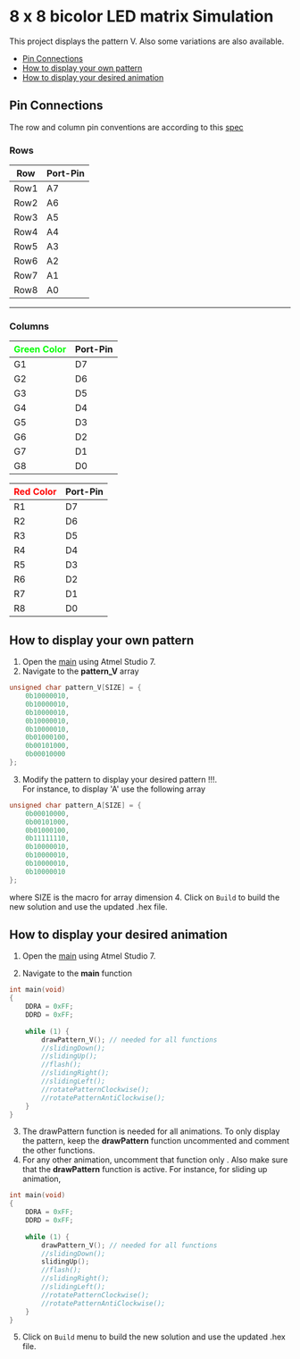 # 8 x 8 bicolor LED matrix Simulation
This project displays the pattern V. Also some variations are also available.
- [Pin Connections](#pin-connections)
- [How to display your own pattern](#how-to-display-your-own-pattern)
- [How to display your desired animation](#how-to-display-your-desired-animation)

## Pin Connections
The row and column pin conventions are according to this [spec](/Codes/Exp%202_DisplayV/MC%20Experiment%202.pdf)
### Rows 
|Row|Port-Pin|
|-|-|
| Row1 | A7 |
| Row2 | A6 |
| Row3 | A5 |
| Row4 | A4 |
| Row5 | A3 |
| Row6 | A2 |
| Row7 | A1 |
| Row8 | A0 |

<hr>

### Columns 
|<span style="color:#00ff00">Green Color</span>|Port-Pin|
|-|-|
| G1 | D7 |
| G2 | D6 |
| G3 | D5 |
| G4 | D4 |
| G5 | D3 |
| G6 | D2 |
| G7 | D1 |
| G8 | D0 |

|<span style="color:#ff0000">Red Color</span>|Port-Pin|
|-|-|
| R1 | D7 |
| R2 | D6 |
| R3 | D5 |
| R4 | D4 |
| R5 | D3 |
| R6 | D2 |
| R7 | D1 |
| R8 | D0 |

## How to display your own pattern
1. Open the [main](/Codes/Exp%202_DisplayV/Display%20V/Display%20V/main.c) using Atmel Studio 7.
2. Navigate to the **pattern_V** array 
```cpp
unsigned char pattern_V[SIZE] = { 
	0b10000010, 
	0b10000010, 
	0b10000010, 
	0b10000010, 
	0b10000010, 
	0b01000100, 
	0b00101000, 
	0b00010000
};
```
3. Modify the pattern to display your desired pattern !!!. \
For instance, to display 'A' use the following array
```cpp
unsigned char pattern_A[SIZE] = { 
	0b00010000, 
	0b00101000, 
	0b01000100, 
	0b11111110, 
	0b10000010, 
	0b10000010, 
	0b10000010, 
	0b10000010
};
```
where SIZE is the macro for array dimension
4. Click on `Build` to build the new solution and use the updated .hex file.

## How to display your desired animation
1. Open the [main](/Codes/Exp%202_DisplayV/Display%20V/Display%20V/main.c) using Atmel Studio 7.

2. Navigate to the **main** function
```cpp
int main(void)
{
	DDRA = 0xFF;
	DDRD = 0xFF;
	
	while (1) {
		drawPattern_V(); // needed for all functions
		//slidingDown();
		//slidingUp();
		//flash();
		//slidingRight();
		//slidingLeft();
		//rotatePatternClockwise();
		//rotatePatternAntiClockwise();
	}
}
``` 

3. The drawPattern function is needed for all animations. To only display the pattern, keep the **drawPattern** function uncommented and comment the other functions.
4. For any other animation, uncomment that function only . Also make sure that the **drawPattern** function is active.
For instance, for sliding up animation, 
```cpp
int main(void)
{
	DDRA = 0xFF;
	DDRD = 0xFF;
	
	while (1) {
		drawPattern_V(); // needed for all functions
		//slidingDown();
		slidingUp();
		//flash();
		//slidingRight();
		//slidingLeft();
		//rotatePatternClockwise();
		//rotatePatternAntiClockwise();
	}
}
```
5. Click on `Build` menu to build the new solution and use the updated .hex file.